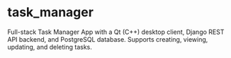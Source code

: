 # task_manager
Full-stack Task Manager App with a Qt (C++) desktop client, Django REST API backend, and PostgreSQL database. Supports creating, viewing, updating, and deleting tasks.

